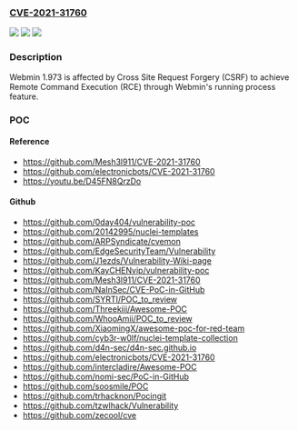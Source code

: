 ### [CVE-2021-31760](https://cve.mitre.org/cgi-bin/cvename.cgi?name=CVE-2021-31760)
![](https://img.shields.io/static/v1?label=Product&message=n%2Fa&color=blue)
![](https://img.shields.io/static/v1?label=Version&message=n%2Fa%20&color=brightgreen)
![](https://img.shields.io/static/v1?label=Vulnerability&message=n%2Fa&color=brightgreen)

### Description

Webmin 1.973 is affected by Cross Site Request Forgery (CSRF) to achieve Remote Command Execution (RCE) through Webmin's running process feature.

### POC

#### Reference
- https://github.com/Mesh3l911/CVE-2021-31760
- https://github.com/electronicbots/CVE-2021-31760
- https://youtu.be/D45FN8QrzDo

#### Github
- https://github.com/0day404/vulnerability-poc
- https://github.com/20142995/nuclei-templates
- https://github.com/ARPSyndicate/cvemon
- https://github.com/EdgeSecurityTeam/Vulnerability
- https://github.com/J1ezds/Vulnerability-Wiki-page
- https://github.com/KayCHENvip/vulnerability-poc
- https://github.com/Mesh3l911/CVE-2021-31760
- https://github.com/NaInSec/CVE-PoC-in-GitHub
- https://github.com/SYRTI/POC_to_review
- https://github.com/Threekiii/Awesome-POC
- https://github.com/WhooAmii/POC_to_review
- https://github.com/XiaomingX/awesome-poc-for-red-team
- https://github.com/cyb3r-w0lf/nuclei-template-collection
- https://github.com/d4n-sec/d4n-sec.github.io
- https://github.com/electronicbots/CVE-2021-31760
- https://github.com/intercladire/Awesome-POC
- https://github.com/nomi-sec/PoC-in-GitHub
- https://github.com/soosmile/POC
- https://github.com/trhacknon/Pocingit
- https://github.com/tzwlhack/Vulnerability
- https://github.com/zecool/cve

